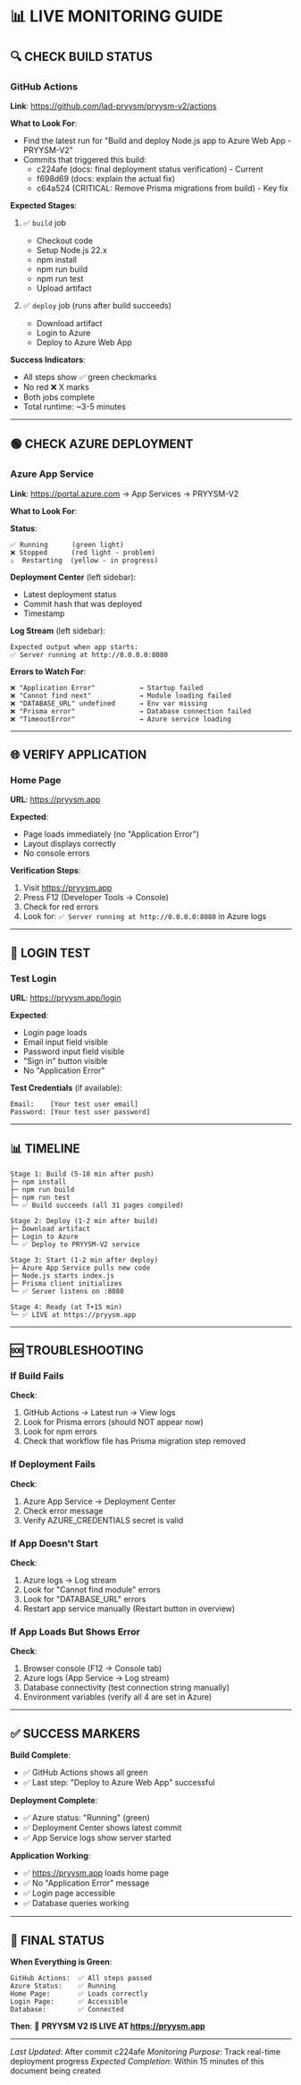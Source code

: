 # 📊 LIVE MONITORING GUIDE

## 🔍 CHECK BUILD STATUS

### GitHub Actions
**Link**: https://github.com/lad-pryysm/pryysm-v2/actions

**What to Look For**:
- Find the latest run for "Build and deploy Node.js app to Azure Web App - PRYYSM-V2"
- Commits that triggered this build:
  - c224afe (docs: final deployment status verification) - Current
  - f698d69 (docs: explain the actual fix)
  - c64a524 (CRITICAL: Remove Prisma migrations from build) - Key fix

**Expected Stages**:
1. ✅ `build` job
   - Checkout code
   - Setup Node.js 22.x
   - npm install
   - npm run build
   - npm run test
   - Upload artifact

2. ✅ `deploy` job (runs after build succeeds)
   - Download artifact
   - Login to Azure
   - Deploy to Azure Web App

**Success Indicators**:
- All steps show ✅ green checkmarks
- No red ❌ X marks
- Both jobs complete
- Total runtime: ~3-5 minutes

---

## 🟢 CHECK AZURE DEPLOYMENT

### Azure App Service
**Link**: https://portal.azure.com → App Services → PRYYSM-V2

**What to Look For**:

**Status**:
```
✅ Running      (green light)
❌ Stopped      (red light - problem)
⚠️  Restarting  (yellow - in progress)
```

**Deployment Center** (left sidebar):
- Latest deployment status
- Commit hash that was deployed
- Timestamp

**Log Stream** (left sidebar):
```
Expected output when app starts:
✅ Server running at http://0.0.0.0:8080
```

**Errors to Watch For**:
```
❌ "Application Error"           → Startup failed
❌ "Cannot find next"            → Module loading failed
❌ "DATABASE_URL" undefined      → Env var missing
❌ "Prisma error"                → Database connection failed
❌ "TimeoutError"                → Azure service loading
```

---

## 🌐 VERIFY APPLICATION

### Home Page
**URL**: https://pryysm.app

**Expected**:
- Page loads immediately (no "Application Error")
- Layout displays correctly
- No console errors

**Verification Steps**:
1. Visit https://pryysm.app
2. Press F12 (Developer Tools → Console)
3. Check for red errors
4. Look for: `✅ Server running at http://0.0.0.0:8080` in Azure logs

---

## 🔐 LOGIN TEST

### Test Login
**URL**: https://pryysm.app/login

**Expected**:
- Login page loads
- Email input field visible
- Password input field visible
- "Sign in" button visible
- No "Application Error"

**Test Credentials** (if available):
```
Email:    [Your test user email]
Password: [Your test user password]
```

---

## 📊 TIMELINE

```
Stage 1: Build (5-10 min after push)
├─ npm install
├─ npm run build
├─ npm run test
└─ ✅ Build succeeds (all 31 pages compiled)

Stage 2: Deploy (1-2 min after build)
├─ Download artifact
├─ Login to Azure
└─ ✅ Deploy to PRYYSM-V2 service

Stage 3: Start (1-2 min after deploy)
├─ Azure App Service pulls new code
├─ Node.js starts index.js
├─ Prisma client initializes
└─ ✅ Server listens on :8080

Stage 4: Ready (at T+15 min)
└─ ✅ LIVE at https://pryysm.app
```

---

## 🆘 TROUBLESHOOTING

### If Build Fails
**Check**:
1. GitHub Actions → Latest run → View logs
2. Look for Prisma errors (should NOT appear now)
3. Look for npm errors
4. Check that workflow file has Prisma migration step removed

### If Deployment Fails
**Check**:
1. Azure App Service → Deployment Center
2. Check error message
3. Verify AZURE_CREDENTIALS secret is valid

### If App Doesn't Start
**Check**:
1. Azure logs → Log stream
2. Look for "Cannot find module" errors
3. Look for "DATABASE_URL" errors
4. Restart app service manually (Restart button in overview)

### If App Loads But Shows Error
**Check**:
1. Browser console (F12 → Console tab)
2. Azure logs (App Service → Log stream)
3. Database connectivity (test connection string manually)
4. Environment variables (verify all 4 are set in Azure)

---

## ✅ SUCCESS MARKERS

**Build Complete**:
- ✅ GitHub Actions shows all green
- ✅ Last step: "Deploy to Azure Web App" successful

**Deployment Complete**:
- ✅ Azure status: "Running" (green)
- ✅ Deployment Center shows latest commit
- ✅ App Service logs show server started

**Application Working**:
- ✅ https://pryysm.app loads home page
- ✅ No "Application Error" message
- ✅ Login page accessible
- ✅ Database queries working

---

## 🎯 FINAL STATUS

**When Everything is Green**:
```
GitHub Actions:  ✅ All steps passed
Azure Status:    ✅ Running
Home Page:       ✅ Loads correctly
Login Page:      ✅ Accessible
Database:        ✅ Connected
```

**Then**: 🎉 **PRYYSM V2 IS LIVE AT https://pryysm.app**

---

*Last Updated*: After commit c224afe
*Monitoring Purpose*: Track real-time deployment progress
*Expected Completion*: Within 15 minutes of this document being created
